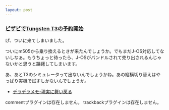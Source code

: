 ```yaml
---
layout: post
---
```

<h3><a href="http://www.visavis.co.jp/shop/dept.asp?dept%5Fid=560">ビザビでTungsten T3の予約開始</a></h3>
<p>げ、ついに来てしまいました。</p>
<p>ついにm505から乗り換えるときが来たんでしょうか。でもまだJ-OS対応してないしなぁ。もうちょっと待ったら、J-OSがバンドルされて売り出されるんじゃないかと思うと躊躇してしまいます。</p>
<p>あ、あとT3のシミュレータって出ないんでしょうかね。あの縦横切り替えはやっぱり実機で試すしかないんでしょうか。</p>
<ul>
<li><a href="http://decoct.site.ne.jp/visor/memo/">デラデラメモ-現実に舞い戻る</a></li>
</ul>
<p><span class="error">commentプラグインは存在しません。</span> <span class="error">trackbackプラグインは存在しません。</span> </p>

